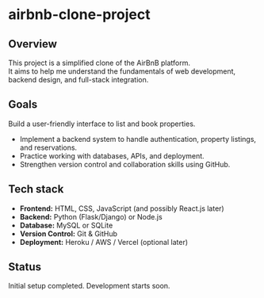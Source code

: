 # airbnb-clone-project

## Overview
This project is a simplified clone of the AirBnB platform.  
It aims to help me understand the fundamentals of web development, backend design, and full-stack integration.

## Goals
Build a user-friendly interface to list and book properties.
- Implement a backend system to handle authentication, property listings, and reservations.
- Practice working with databases, APIs, and deployment.
- Strengthen version control and collaboration skills using GitHub.

## Tech stack
- **Frontend:** HTML, CSS, JavaScript (and possibly React.js later)
- **Backend:** Python (Flask/Django) or Node.js
- **Database:** MySQL or SQLite
- **Version Control:** Git & GitHub
- **Deployment:** Heroku / AWS / Vercel (optional later)

## Status
Initial setup completed. Development starts soon.
